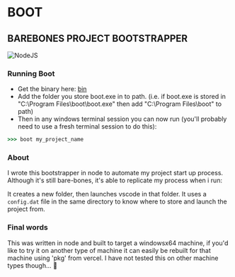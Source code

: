 # BOOT

## BAREBONES PROJECT BOOTSTRAPPER

![NodeJS](https://img.shields.io/badge/node.js-6DA55F?style=for-the-badge&logo=node.js&logoColor=white)

### Running Boot

- Get the binary here: [bin](./bin)
- Add the folder you store boot.exe in to path. (i.e. if boot.exe is stored in "C:\Program Files\boot\boot.exe" then add "C:\Program Files\boot" to path)
- Then in any windows terminal session you can now run (you'll probably need to use a fresh terminal session to do this):

```cmd
>>> boot my_project_name
```

### About

I wrote this bootstrapper in node to automate my project start up process. Although it's still bare-bones, it's able to replicate my process when i run:

It creates a new folder, then launches vscode in that folder.
It uses a `config.dat` file in the same directory to know where to store and launch the project from.

### Final words

This was written in node and built to target a windowsx64 machine, if you'd like to try it on another type of machine it can easily be rebuilt for that machine using 'pkg' from vercel. I have not tested this on other machine types though... 🫡
